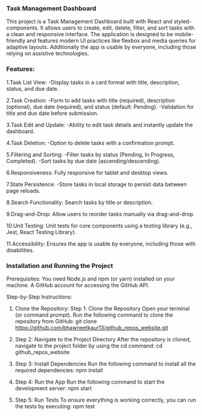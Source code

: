 ### Task Management Dashboard

This project is a Task Management Dashboard built with React and styled-components. It allows users to create, edit, delete, filter, and sort tasks with a clean and responsive interface. The application is designed to be mobile-friendly and features modern UI practices like flexbox and media queries for adaptive layouts. Additionally the app is usable by everyone, including those relying on assistive technologies.

### Features:

1.Task List View:
-Display tasks in a card format with title, description, status, and due date.

2.Task Creation:
-Form to add tasks with title (required), description (optional), due date (required), and status (default: Pending).
-Validation for title and due date before submission.

3.Task Edit and Update:
-Ability to edit task details and instantly update the dashboard.

4.Task Deletion:
-Option to delete tasks with a confirmation prompt.

5.Filtering and Sorting:
-Filter tasks by status (Pending, In Progress, Completed).
-Sort tasks by due date (ascending/descending).

6.Responsiveness:
Fully responsive for tablet and desktop views.

7.State Persistence:
-Store tasks in local storage to persist data between page reloads.

8.Search Functionality:
Search tasks by title or description.

9.Drag-and-Drop:
Allow users to reorder tasks manually via drag-and-drop.

10.Unit Testing:
Unit tests for core components using a testing library (e.g., Jest, React Testing Library).

11.Accessibility:
Ensures the app is usable by everyone, including those with disabilities.

### Installation and Running the Project

Prerequisites:
You need Node.js and npm (or yarn) installed on your machine.
A GitHub account for accessing the GitHub API.

Step-by-Step Instructions:

1. Clone the Repository:
   Step 1: Clone the Repository
   Open your terminal (or command prompt).
   Run the following command to clone the repository from GitHub:
   git clone https://github.com/bhawneetkaur13/github_repos_website.git

2. Step 2: Navigate to the Project Directory
   After the repository is cloned, navigate to the project folder by using the cd command:
   cd github_repos_website

3. Step 3: Install Dependencies
   Run the following command to install all the required dependencies:
   npm install

4. Step 4: Run the App
   Run the following command to start the development server:
   npm start

5. Step 5: Run Tests
   To ensure everything is working correctly, you can run the tests by executing:
   npm test
